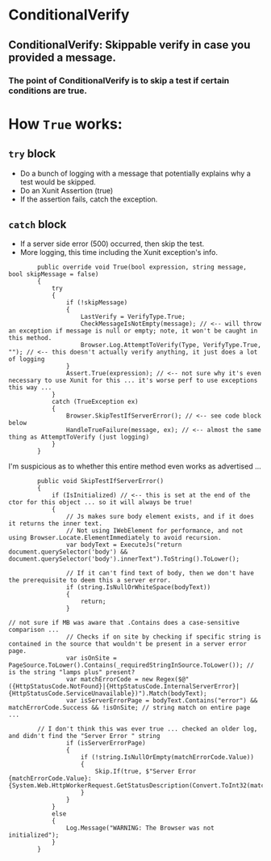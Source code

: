 # ConditionalVerify

## ConditionalVerify: Skippable verify in case you provided a message.
### The point of ConditionalVerify is to skip a test if certain conditions are true.

# How `True` works:
## `try` block
* Do a bunch of logging with a message that potentially explains why a test would be skipped.
* Do an Xunit Assertion (true)
* If the assertion fails, catch the exception. 
## `catch` block
* If a server side error (500) occurred, then skip the test.
* More logging, this time including the Xunit exception's info.

```
        public override void True(bool expression, string message, bool skipMessage = false)
        {
            try
            {
                if (!skipMessage)
                {
                    LastVerify = VerifyType.True;
                    CheckMessageIsNotEmpty(message); // <-- will throw an exception if message is null or empty; note, it won't be caught in this method.
                    Browser.Log.AttemptToVerify(Type, VerifyType.True, ""); // <-- this doesn't actually verify anything, it just does a lot of logging 
                }
                Assert.True(expression); // <-- not sure why it's even necessary to use Xunit for this ... it's worse perf to use exceptions this way ...
            }
            catch (TrueException ex)
            {
                Browser.SkipTestIfServerError(); // <-- see code block below
                HandleTrueFailure(message, ex); // <-- almost the same thing as AttemptToVerify (just logging)
            }
        }

```

I'm suspicious as to whether this entire method even works as advertised ...
```
        public void SkipTestIfServerError()
        {
            if (IsInitialized) // <-- this is set at the end of the ctor for this object ... so it will always be true!
            {
                // Js makes sure body element exists, and if it does it returns the inner text.
                // Not using IWebElement for performance, and not using Browser.Locate.ElementImmediately to avoid recursion.
                var bodyText = ExecuteJs("return document.querySelector('body') && document.querySelector('body').innerText").ToString().ToLower();

                // If it can't find text of body, then we don't have the prerequisite to deem this a server error.
                if (string.IsNullOrWhiteSpace(bodyText))
                {
                    return;
                }

// not sure if MB was aware that .Contains does a case-sensitive comparison ...
                // Checks if on site by checking if specific string is contained in the source that wouldn't be present in a server error page.
                var isOnSite = PageSource.ToLower().Contains(_requiredStringInSource.ToLower()); // is the string "lamps plus" present?
                var matchErrorCode = new Regex($@"({HttpStatusCode.NotFound}|{HttpStatusCode.InternalServerError}|{HttpStatusCode.ServiceUnavailable})").Match(bodyText);
                var isServerErrorPage = bodyText.Contains("error") && matchErrorCode.Success && !isOnSite; // string match on entire page ... 

		// I don't think this was ever true ... checked an older log, and didn't find the "Server Error " string
                if (isServerErrorPage)
                {
                    if (!string.IsNullOrEmpty(matchErrorCode.Value))
                    {
                        Skip.If(true, $"Server Error {matchErrorCode.Value}: {System.Web.HttpWorkerRequest.GetStatusDescription(Convert.ToInt32(matchErrorCode.Value))}");
                    }
                }
            }
            else
            {
                Log.Message("WARNING: The Browser was not initialized");
            }
        }

```

